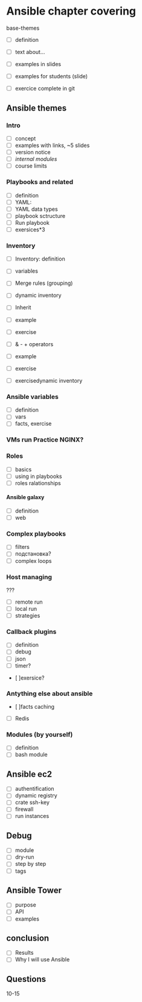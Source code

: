 # Ansible chapter covering


base-themes
- [ ] definition
- [ ] text about...
- [ ] examples in slides
- [ ] examples for students (slide)
- [ ] exercice complete in git


## Ansible themes

### Intro
 - [ ] concept
 - [ ] examples with links, ~5 slides
 - [ ] version notice
 - [ ] _internal modules_
 - [ ] course limits

### Playbooks and related
- [ ] definition
- [ ] YAML: 
- [ ] YAML data types
- [ ] playbook sctructure
- [ ] Run playbook
- [ ] exersices*3

### Inventory 
- [ ] Inventory: definition
- [ ] variables
- [ ] Merge rules (grouping)
- [ ] dynamic inventory
- [ ] Inherit
- [ ] example
- [ ] exercise 

- [ ] & - + operators
- [ ] example
- [ ] exercise 
- [ ] exercisedynamic inventory

### Ansible variables
 - [ ] definition
 - [ ] vars
 - [ ] facts, exercise

### VMs run Practice NGINX?

### Roles
- [ ] basics
- [ ] using in playbooks
- [ ] roles ralationships
#### Ansible galaxy
 - [ ] definition
 - [ ] web

### Complex playbooks
- [ ] filters
- [ ] подстановка?
- [ ] complex loops

### Host managing
???
- [ ] remote run
- [ ] local run  
- [ ] strategies

### Callback plugins
 - [ ] definition
 - [ ] debug
 - [ ] json
 - [ ] timer?
 - [ ]exersice?
   
### Antything else about ansible
 - [ ]facts caching
 - [ ] Redis

### Modules (by yourself)
 - [ ] definition
 - [ ] bash module

## Ansible ec2
- [ ] authentification
- [ ] dynamic registry
- [ ] crate ssh-key
- [ ] firewall
- [ ] run instances

## Debug
- [ ] module
- [ ] dry-run
- [ ] step by step
- [ ] tags

## Ansible Tower
- [ ] purpose
- [ ] API
- [ ] examples

## conclusion
- [ ] Results
- [ ] Why I will use Ansible 

## Questions
10-15